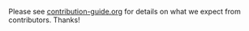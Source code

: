 Please see [contribution-guide.org](http://www.contribution-guide.org) for details on what we expect from contributors. Thanks!